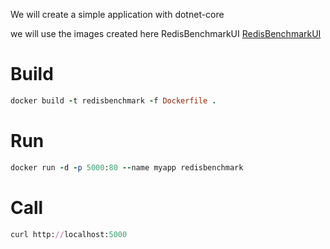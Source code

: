 We will create a simple application with dotnet-core

we will use the images created here RedisBenchmarkUI [RedisBenchmarkUI](https://github.com/OktaySavdi/RedisBenchmarkUI)


#  Build
```ruby
docker build -t redisbenchmark -f Dockerfile .
```
# Run
```ruby
docker run -d -p 5000:80 --name myapp redisbenchmark
```
# Call
```ruby
curl http://localhost:5000
```
